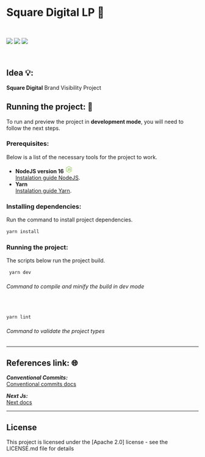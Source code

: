# Square Digital LP 📄

<br>
<p float="left">
 <img src="https://img.shields.io/badge/vercel-%23000000.svg?style=for-the-badge&logo=vercel&logoColor=white">
 <img src="https://img.shields.io/badge/typescript-%23007ACC.svg?style=for-the-badge&logo=typescript&logoColor=white">
 <img src="https://img.shields.io/badge/Next-black?style=for-the-badge&logo=next.js&logoColor=white">
</p>
<br>

## Idea 💡:

**Square Digital** Brand Visibility Project

## Running the project: 🚀

To run and preview the project in **development mode**, you will need to follow the next steps.

### Prerequisites:

Below is a list of the necessary tools for the project to work.

- **NodeJS version 16** <img src="https://raw.githubusercontent.com/PKief/vscode-material-icon-theme/main/icons/nodejs.svg" height="20" /><br>
  [<ins>Instalation guide NodeJS</ins>](https://nodejs.org/en/).
- **Yarn**<br>
  [<ins>Instalation guide Yarn</ins>](https://yarnpkg.com/).

### Installing dependencies:

Run the command to install project dependencies.

```sh
yarn install
```

### Running the project:

The scripts below run the project build.

```sh
 yarn dev
```

###### Command to compile and minify the build in dev mode

   <br>
   
   ```sh
   yarn lint
   ```
   ###### Command to validate the project types

---

## References link: 🌐

**_Conventional Commits:_**<br>
[<ins>Conventional commits docs</ins>](https://www.conventionalcommits.org/en/v1.0.0/)

**_Next Js:_**<br>
[<ins>Next docs</ins>](https://nextjs.org/)

---

## License

This project is licensed under the [Apache 2.0] license - see the LICENSE.md file for details
